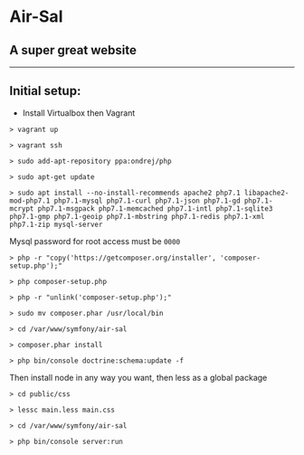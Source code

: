 # Air-Sal
## A super great website

---

## Initial setup:

- Install Virtualbox then Vagrant

`> vagrant up`

`> vagrant ssh`

`> sudo add-apt-repository ppa:ondrej/php`

`> sudo apt-get update`

`> sudo apt install --no-install-recommends apache2 php7.1 libapache2-mod-php7.1 php7.1-mysql php7.1-curl php7.1-json php7.1-gd php7.1-mcrypt php7.1-msgpack php7.1-memcached php7.1-intl php7.1-sqlite3 php7.1-gmp php7.1-geoip php7.1-mbstring php7.1-redis php7.1-xml php7.1-zip mysql-server`

Mysql password for root access must be `0000`

`> php -r "copy('https://getcomposer.org/installer', 'composer-setup.php');"`

`> php composer-setup.php`

`> php -r "unlink('composer-setup.php');"`

`> sudo mv composer.phar /usr/local/bin`

`> cd /var/www/symfony/air-sal`

`> composer.phar install`

`> php bin/console doctrine:schema:update -f`

Then install node in any way you want, then less as a global package 

`> cd public/css`

`> lessc main.less main.css`

`> cd /var/www/symfony/air-sal`

`> php bin/console server:run`

